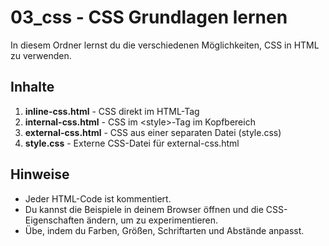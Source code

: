 # 03_css - CSS Grundlagen lernen

In diesem Ordner lernst du die verschiedenen Möglichkeiten, CSS in HTML zu verwenden.

## Inhalte
1. **inline-css.html** - CSS direkt im HTML-Tag
2. **internal-css.html** - CSS im &lt;style&gt;-Tag im Kopfbereich
3. **external-css.html** - CSS aus einer separaten Datei (style.css)
4. **style.css** - Externe CSS-Datei für external-css.html

## Hinweise
- Jeder HTML-Code ist kommentiert.
- Du kannst die Beispiele in deinem Browser öffnen und die CSS-Eigenschaften ändern, um zu experimentieren.
- Übe, indem du Farben, Größen, Schriftarten und Abstände anpasst.
